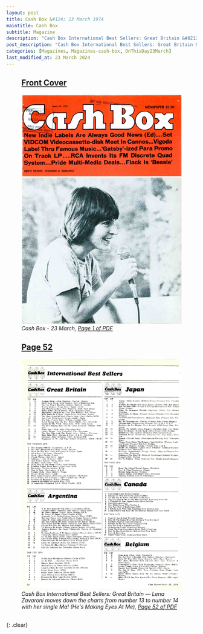 ```yaml
---
layout: post
title: Cash Box &#124; 23 March 1974
maintitle: Cash Box
subtitle: Magazine
description: "Cash Box International Best Sellers: Great Britain &#8212; Lena Zavaroni moves down the charts from number 13 to number 14 with her single Ma! (He's Making Eyes At Me)."
post_description: "Cash Box International Best Sellers: Great Britain &#8212; Lena Zavaroni moves down the charts from number 13 to number 14 with her single Ma! (He's Making Eyes At Me)."
categories: [Magazines, Magazines-cash-box, OnThisDay23March]
last_modified_at: 23 March 2024
---
```


<figure class="fig1">
<h2 id="infobox1"><a href="#infobox1">Front Cover</a></h2>
<a href="/assets/images/magazines/cash-box/1974-03-23-01-cash-box.png"><img src="/assets/images/magazines/cash-box/1974-03-23-01-cash-box.png" class="full-width zoom-in" /></a>
<cite>Cash Box - 23 March, <a class="external-link" href="https://www.worldradiohistory.com/Archive-All-Music/Cash-Box/70s/1974/CB-1974-03-23.pdf">Page 1 of PDF</a></cite>
</figure>

<figure class="fig2">
<h2 id="infobox2"><a href="#infobox2">Page 52</a></h2>
<a href="/assets/images/magazines/cash-box/1974-03-23-52-cash-box.png"><img src="/assets/images/magazines/cash-box/1974-03-23-52-cash-box.png" class="full-width zoom-in" /></a>
<cite>Cash Box International Best Sellers: Great Britain &#8212; Lena Zavaroni moves down the charts from number 13 to number 14 with her single Ma! (He's Making Eyes At Me), <a class="external-link" href="https://www.worldradiohistory.com/Archive-All-Music/Cash-Box/70s/1974/CB-1974-03-23.pdf#page=52">Page 52 of PDF</a></cite>
</figure>

<br />{: .clear}

